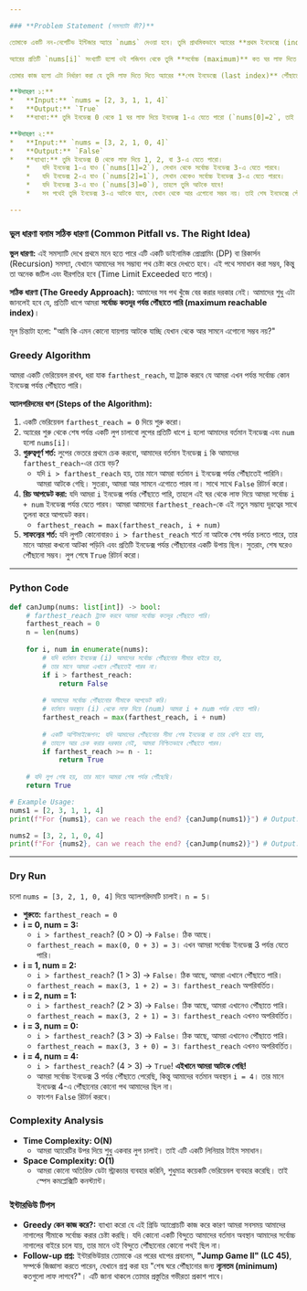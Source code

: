 ```yaml
---

### **Problem Statement (সমস্যাটা কী?)**

তোমাকে একটি নন-নেগেটিভ ইন্টিজার অ্যারে `nums` দেওয়া হবে। তুমি প্রাথমিকভাবে অ্যারের **প্রথম ইনডেক্সে (index 0)** আছো।

অ্যারের প্রতিটি `nums[i]` সংখ্যাটি হলো ওই পজিশন থেকে তুমি **সর্বোচ্চ (maximum)** কত ঘর লাফ দিতে পারবে।

তোমার কাজ হলো এটা নির্ধারণ করা যে তুমি লাফ দিতে দিতে অ্যারের **শেষ ইনডেক্সে (last index)** পৌঁছাতে পারবে কি না। `True` অথবা `False` রিটার্ন করতে হবে।

**উদাহরণ ১:**
*   **Input:** `nums = [2, 3, 1, 1, 4]`
*   **Output:** `True`
*   **ব্যাখ্যা:** তুমি ইনডেক্স 0 থেকে 1 ঘর লাফ দিয়ে ইনডেক্স 1-এ যেতে পারো (`nums[0]=2`, তাই ১ বা ২ ঘর লাফ দেওয়া সম্ভব)। তারপর ইনডেক্স 1 থেকে 3 ঘর লাফ দিয়ে সরাসরি শেষ ইনডেক্সে পৌঁছাতে পারো (`nums[1]=3`)।

**উদাহরণ ২:**
*   **Input:** `nums = [3, 2, 1, 0, 4]`
*   **Output:** `False`
*   **ব্যাখ্যা:** তুমি ইনডেক্স 0 থেকে লাফ দিয়ে 1, 2, বা 3-এ যেতে পারো।
    *   যদি ইনডেক্স 1-এ যাও (`nums[1]=2`), সেখান থেকে সর্বোচ্চ ইনডেক্স 3-এ যেতে পারবে।
    *   যদি ইনডেক্স 2-এ যাও (`nums[2]=1`), সেখান থেকেও সর্বোচ্চ ইনডেক্স 3-এ যেতে পারবে।
    *   যদি ইনডেক্স 3-এ যাও (`nums[3]=0`), তাহলে তুমি আটকে যাবে!
    *   সব পথেই তুমি ইনডেক্স 3-এ আটকে যাবে, যেখান থেকে আর এগোনো সম্ভব নয়। তাই শেষ ইনডেক্সে পৌঁছানো অসম্ভব।

---
```


### **ভুল ধারণা বনাম সঠিক ধারণা (Common Pitfall vs. The Right Idea)**

**ভুল ধারণা:** এই সমস্যাটি দেখে প্রথমে মনে হতে পারে এটি একটি ডাইনামিক প্রোগ্রামিং (DP) বা রিকার্সন (Recursion) সমস্যা, যেখানে আমাদের সব সম্ভাব্য পথ চেষ্টা করে দেখতে হবে। এই পথে সমাধান করা সম্ভব, কিন্তু তা অনেক জটিল এবং ধীরগতির হবে (Time Limit Exceeded হতে পারে)।

**সঠিক ধারণা (The Greedy Approach):** আমাদের সব পথ খুঁজে বের করার দরকার নেই। আমাদের শুধু এটা জানলেই হবে যে, প্রতিটি ধাপে আমরা **সর্বোচ্চ কতদূর পর্যন্ত পৌঁছাতে পারি (maximum reachable index)**।

মূল চিন্তাটা হলো: "আমি কি এমন কোনো যায়গায় আটকে যাচ্ছি যেখান থেকে আর সামনে এগোনো সম্ভব নয়?"

### **Greedy Algorithm**

আমরা একটি ভেরিয়েবল রাখব, ধরা যাক `farthest_reach`, যা ট্র্যাক করবে যে আমরা এখন পর্যন্ত সর্বোচ্চ কোন ইনডেক্স পর্যন্ত পৌঁছাতে পারি।

**অ্যালগরিদমের ধাপ (Steps of the Algorithm):**

1.  একটি ভেরিয়েবল `farthest_reach = 0` দিয়ে শুরু করো।
2.  অ্যারের শুরু থেকে শেষ পর্যন্ত একটি লুপ চালাবো লুপের প্রতিটি ধাপে `i` হলো আমাদের বর্তমান ইনডেক্স এবং `num` হলো `nums[i]`।
3.  **গুরুত্বপূর্ণ শর্ত:** লুপের ভেতরে প্রথমে চেক করবো, আমাদের বর্তমান ইনডেক্স `i` কি আমাদের `farthest_reach`-এর চেয়ে বড়?
    *   যদি `i > farthest_reach` হয়, তার মানে আমরা বর্তমান `i` ইনডেক্স পর্যন্ত পৌঁছাতেই পারিনি। আমরা আটকে গেছি। সুতরাং, আমরা আর সামনে এগোতে পারব না। সাথে সাথে `False` রিটার্ন করো।
4.  **রিচ আপডেট করা:** যদি আমরা `i` ইনডেক্স পর্যন্ত পৌঁছাতে পারি, তাহলে এই ঘর থেকে লাফ দিয়ে আমরা সর্বোচ্চ `i + num` ইনডেক্স পর্যন্ত যেতে পারব। আমরা আমাদের `farthest_reach`-কে এই নতুন সম্ভাব্য দূরত্বের সাথে তুলনা করে আপডেট করব।
    *   `farthest_reach = max(farthest_reach, i + num)`
5.  **সাফল্যের শর্ত:** যদি লুপটি কোনোবারও `i > farthest_reach` শর্তে না আটকে শেষ পর্যন্ত চলতে পারে, তার মানে আমরা কখনো আটকা পড়িনি এবং প্রতিটি ইনডেক্স পর্যন্ত পৌঁছানোর একটি উপায় ছিল। সুতরাং, শেষ ঘরেও পৌঁছানো সম্ভব। লুপ শেষে `True` রিটার্ন করো।

---

### **Python Code**

```python
def canJump(nums: list[int]) -> bool:
    # farthest_reach ট্র্যাক করবে আমরা সর্বোচ্চ কতদূর পৌঁছাতে পারি।
    farthest_reach = 0
    n = len(nums)
    
    for i, num in enumerate(nums):
        # যদি বর্তমান ইনডেক্স (i) আমাদের সর্বোচ্চ পৌঁছানোর সীমার বাইরে হয়,
        # তার মানে আমরা এখানে পৌঁছাতেই পারব না।
        if i > farthest_reach:
            return False
        
        # আমাদের সর্বোচ্চ পৌঁছানোর সীমাকে আপডেট করি।
        # বর্তমান অবস্থান (i) থেকে লাফ দিয়ে (num) আমরা i + num পর্যন্ত যেতে পারি।
        farthest_reach = max(farthest_reach, i + num)
        
        # একটি অপ্টিমাইজেশন: যদি আমাদের পৌঁছানোর সীমা শেষ ইনডেক্স বা তার বেশি হয়ে যায়,
        # তাহলে আর চেক করার দরকার নেই, আমরা নিশ্চিতভাবে পৌঁছাতে পারব।
        if farthest_reach >= n - 1:
            return True
            
    # যদি লুপ শেষ হয়, তার মানে আমরা শেষ পর্যন্ত পৌঁছেছি।
    return True

# Example Usage:
nums1 = [2, 3, 1, 1, 4]
print(f"For {nums1}, can we reach the end? {canJump(nums1)}") # Output: True

nums2 = [3, 2, 1, 0, 4]
print(f"For {nums2}, can we reach the end? {canJump(nums2)}") # Output: False
```

---

### **Dry Run**

চলো `nums = [3, 2, 1, 0, 4]` দিয়ে অ্যালগরিদমটি চালাই। `n = 5`।

*   **শুরুতে:** `farthest_reach = 0`
*   **i = 0, num = 3:**
    *   `i > farthest_reach`? (0 > 0) -> `False`। ঠিক আছে।
    *   `farthest_reach = max(0, 0 + 3) = 3`। এখন আমরা সর্বোচ্চ ইনডেক্স 3 পর্যন্ত যেতে পারি।
*   **i = 1, num = 2:**
    *   `i > farthest_reach`? (1 > 3) -> `False`। ঠিক আছে, আমরা এখানে পৌঁছাতে পারি।
    *   `farthest_reach = max(3, 1 + 2) = 3`। `farthest_reach` অপরিবর্তিত।
*   **i = 2, num = 1:**
    *   `i > farthest_reach`? (2 > 3) -> `False`। ঠিক আছে, আমরা এখানেও পৌঁছাতে পারি।
    *   `farthest_reach = max(3, 2 + 1) = 3`। `farthest_reach` এখনও অপরিবর্তিত।
*   **i = 3, num = 0:**
    *   `i > farthest_reach`? (3 > 3) -> `False`। ঠিক আছে, আমরা এখানেও পৌঁছাতে পারি।
    *   `farthest_reach = max(3, 3 + 0) = 3`। `farthest_reach` এখনও অপরিবর্তিত।
*   **i = 4, num = 4:**
    *   `i > farthest_reach`? (4 > 3) -> `True`! **এইখানে আমরা আটকে গেছি!**
    *   আমরা সর্বোচ্চ ইনডেক্স 3 পর্যন্ত পৌঁছাতে পেরেছি, কিন্তু আমাদের বর্তমান অবস্থান `i = 4`। তার মানে ইনডেক্স 4-এ পৌঁছানোর কোনো পথ আমাদের ছিল না।
    *   ফাংশন `False` রিটার্ন করবে।

### Complexity Analysis
*   **Time Complexity: O(N)**
    *   আমরা অ্যারেটির উপর দিয়ে শুধু একবার লুপ চালাই। তাই এটি একটি লিনিয়ার টাইম সমাধান।
*   **Space Complexity: O(1)**
    *   আমরা কোনো অতিরিক্ত ডেটা স্ট্রাকচার ব্যবহার করিনি, শুধুমাত্র কয়েকটি ভেরিয়েবল ব্যবহার করেছি। তাই স্পেস কমপ্লেক্সিটি কনস্ট্যান্ট।

### ইন্টারভিউ টিপস
*   **Greedy কেন কাজ করে?:** ব্যাখ্যা করো যে এই গ্রিডি অ্যাপ্রোচটি কাজ করে কারণ আমরা সবসময় আমাদের নাগালের সীমাকে সর্বোচ্চ করার চেষ্টা করছি। যদি কোনো একটি বিন্দুতে আমাদের বর্তমান অবস্থান আমাদের সর্বোচ্চ নাগালের বাইরে চলে যায়, তার মানে ওই বিন্দুতে পৌঁছানোর কোনো পথই ছিল না।
*   **Follow-up প্রশ্ন:** ইন্টারভিউয়ার তোমাকে এর পরের ধাপের প্রবলেম, **"Jump Game II" (LC 45)**, সম্পর্কে জিজ্ঞাসা করতে পারেন, যেখানে প্রশ্ন করা হয় "শেষ ঘরে পৌঁছানোর জন্য **ন্যূনতম (minimum)** কতগুলো লাফ লাগবে?"। এটি জানা থাকলে তোমার প্রস্তুতির গভীরতা প্রকাশ পাবে।